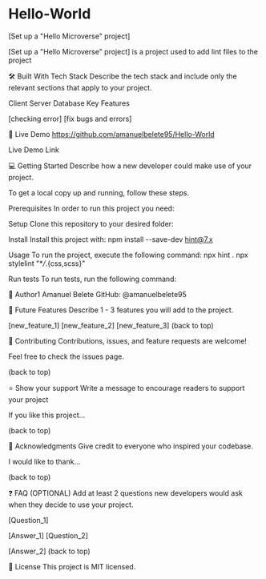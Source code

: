 # Hello-World

[Set up a "Hello Microverse" project]

[Set up a "Hello Microverse" project] is a project used to add lint files to the project

🛠 Built With
Tech Stack
Describe the tech stack and include only the relevant sections that apply to your project.

Client
Server
Database
Key Features

[checking error]
[fix bugs and errors]

🚀 Live Demo
https://github.com/amanuelbelete95/Hello-World

Live Demo Link

💻 Getting Started
Describe how a new developer could make use of your project.

To get a local copy up and running, follow these steps.

Prerequisites
In order to run this project you need:

Setup
Clone this repository to your desired folder:

Install
Install this project with: npm install --save-dev hint@7.x

Usage
To run the project, execute the following command:
npx hint .
npx stylelint "\*_/_.{css,scss}"

Run tests
To run tests, run the following command:

👤 Author1
Amanuel Belete
GitHub: @amanuelbelete95

🔭 Future Features
Describe 1 - 3 features you will add to the project.

[new_feature_1]
[new_feature_2]
[new_feature_3]
(back to top)

🤝 Contributing
Contributions, issues, and feature requests are welcome!

Feel free to check the issues page.

(back to top)

⭐️ Show your support
Write a message to encourage readers to support your project

If you like this project...

(back to top)

🙏 Acknowledgments
Give credit to everyone who inspired your codebase.

I would like to thank...

(back to top)

❓ FAQ (OPTIONAL)
Add at least 2 questions new developers would ask when they decide to use your project.

[Question_1]

[Answer_1]
[Question_2]

[Answer_2]
(back to top)

📝 License
This project is MIT licensed.
